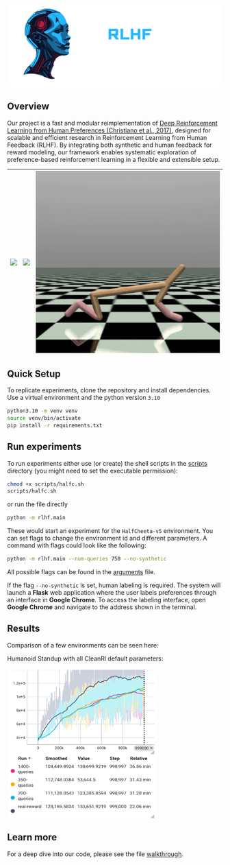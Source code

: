<p align="center" style="margin-top: -20px;"> 
  <img src="documents/Brain Tech (3).png" alt="Projekt-Logo" width="700">
</p>

## Overview

Our project is a fast and modular reimplementation of [Deep Reinforcement Learning from Human Preferences (Christiano et al., 2017)](https://arxiv.org/abs/1706.03741), designed for scalable and efficient research in Reinforcement Learning from Human Feedback (RLHF). 
By integrating both synthetic and human feedback for reward modeling, our framework enables systematic exploration of preference-based reinforcement learning in a flexible and extensible setup.



| ![](documents/HU-ezgif.com-crop.gif) | ![](documents/Spider-ezgif.com-crop.gif) | ![](documents/DesignohneTitel2-ezgif.com-crop.gif) |
|----------------------------|-------------------------------|-------------------------------|



## Quick Setup

To replicate experiments, clone the repository and install dependencies.
Use a virtual environment and the python version `3.10`

```bash
python3.10 -m venv venv
source venv/bin/activate
pip install -r requirements.txt
```

## Run experiments
To run experiments either use (or create) the shell scripts in the [scripts](./scripts/) directory (you might need to set the executable permission):
```bash
chmod +x scripts/halfc.sh
scripts/halfc.sh
```

or run the file directly

```bash
python -m rlhf.main
```

These would start an experiment for the `HalfCheeta-v5` environment.
You can set flags to change the environment id and different parameters.
A command with flags could look like the following:
```bash
python -m rlhf.main --num-queries 750 --no-synthetic
```
All possible flags can be found in the [arguments](./rlhf/configs/arguments.py) file.

If the flag `--no-synthetic` is set, human labeling is required. The system will launch a **Flask** web application where the user labels preferences through an interface in **Google Chrome**.
To access the labeling interface, open **Google Chrome** and navigate to the address shown in the terminal.

## Results
Comparison of a few environments can be seen here:

Humanoid Standup with all CleanRl default parameters:

<img src="./documents/stats/episodicRHs.png" alt="Humanoid Standup - Episodic RHs" width="350" height="350">

## Learn more
For a deep dive into our code, please see the file [walkthrough](./walkthrough.md).
